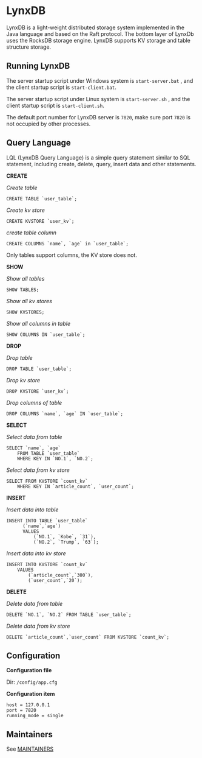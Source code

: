 # LynxDB

LynxDB is a light-weight distributed storage system implemented in the Java language and based on the Raft protocol. The bottom layer of LynxDb uses the RocksDB storage engine. LynxDB supports KV storage and table structure storage.

## Running LynxDB

The server startup script under Windows system is `start-server.bat` , and the client startup script is `start-client.bat`.

The server startup script under Linux system is `start-server.sh` , and the client startup script is `start-client.sh`.

The default port number for LynxDB server is `7820`, make sure port `7820` is not occupied by other processes.

## Query Language

LQL (LynxDB Query Language) is a simple query statement similar to SQL statement, including create, delete, query, insert data and other statements.

**CREATE**

*Create table*

```
CREATE TABLE `user_table`;
```

*Create kv store*

```
CREATE KVSTORE `user_kv`;
```

*create table column*

```
CREATE COLUMNS `name`, `age` in `user_table`;
```

Only tables support columns, the KV store does not.

**SHOW**

*Show all tables*

```
SHOW TABLES;
```

*Show all kv stores*

```
SHOW KVSTORES;
```

*Show all columns in table*

```
SHOW COLUMNS IN `user_table`;
```

**DROP**

*Drop table*

```
DROP TABLE `user_table`;
```

*Drop kv store*

```
DROP KVSTORE `user_kv`;
```

*Drop columns of table*

```
DROP COLUMNS `name`, `age` IN `user_table`;
```

**SELECT**

*Select data from table*

```
SELECT `name`, `age`
    FROM TABLE `user_table`
    WHERE KEY IN `NO.1`, `NO.2`;
```

*Select data from kv store*

```
SELECT FROM KVSTORE `count_kv`
    WHERE KEY IN `article_count`, `user_count`;
```

**INSERT**

*Insert data into table*

```
INSERT INTO TABLE `user_table`
      (`name`,`age`)
      VALUES
          (`NO.1`, `Kobe`, `31`),
          (`NO.2`, `Trump`, `63`);
```

*Insert data into kv store*

```
INSERT INTO KVSTORE `count_kv`
    VALUES
        (`article_count`,`300`),
        (`user_count`,`20`);
```

**DELETE**

*Delete data from table*

```
DELETE `NO.1`, `NO.2` FROM TABLE `user_table`;
```

*Delete data from kv store*

```
DELETE `article_count`,`user_count` FROM KVSTORE `count_kv`;
```

## Configuration

**Configuration file**

Dir: `/config/app.cfg`

**Configuration item**

```
host = 127.0.0.1
port = 7820
running_mode = single
```

## Maintainers

See [MAINTAINERS](./MAINTAINERS)